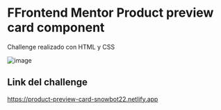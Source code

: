 # FFrontend Mentor Product preview card component
Challenge realizado con HTML y CSS

![image](https://user-images.githubusercontent.com/102496789/217920424-e99b4367-9eee-40fa-8827-c66cad350348.png)

## Link del challenge
https://product-preview-card-snowbot22.netlify.app
